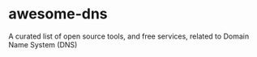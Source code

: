 # awesome-dns
A curated list of open source tools, and free services, related to Domain Name System (DNS)
